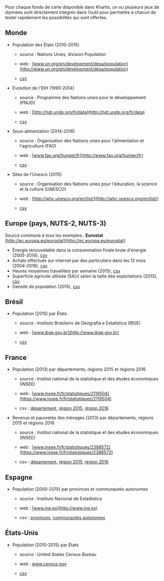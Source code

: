 Pour chaque fonds de carte disponible dans Khartis, un ou plusieurs jeux de données sont directement intégrés dans l’outil pour permettre à chacun de tester rapidement les possibilités qui sont offertes.

## Monde

* Population des États (2010-2015)

    * source : Nations Unies, division Population

    * web : [www.un.org/en/development/desa/population](http://www.un.org/en/development/desa/population)

    * [csv](https://raw.githubusercontent.com/AtelierCartographie/Khartis/master/public/data/examples/01-population-etats.csv)

* Évolution de l'IDH (1990-2014)

    * source : Programme des Nations unies pour le développement (PNUD)

    * web : [http://hdr.undp.org/fr/data](http://hdr.undp.org/fr/data)

    * [csv](https://raw.githubusercontent.com/AtelierCartographie/Khartis/master/public/data/examples/02-evolution-idh-1990-2014.csv) 

* Sous-alimentation (2014-2016)

    * source : Organisation des Nations unies pour l'alimentation et l'agriculture (FAO)

    * web : [www.fao.org/hunger/fr](http://www.fao.org/hunger/fr)

    * [csv](https://raw.githubusercontent.com/AtelierCartographie/Khartis/master/public/data/examples/03-sous-alimentation-2014-2016.csv) 

* Sites de l'Unesco (2015)

    * source : Organisation des Nations unies pour l'éducation, la science et la culture (UNESCO)

    * web : [http://whc.unesco.org/en/list/](http://whc.unesco.org/en/list/)

    * [csv](https://raw.githubusercontent.com/AtelierCartographie/Khartis/master/public/data/examples/05-sites-unesco-2015.csv)

## Europe (pays, NUTS-2, NUTS-3)
Source commune à tous les exemples : **Eurostat** [http://ec.europa.eu/eurostat](http://ec.europa.eu/eurostat)
* Énergie renouvelable dans la consommation finale brute d'énergie (2005-2014), [csv](https://github.com/AtelierCartographie/Khartis/raw/master/public/data/examples/eu-country-energie.csv)
* Achats effectués sur internet par des particuliers dans les 12 mois (2004-2016), [csv](https://github.com/AtelierCartographie/Khartis/raw/master/public/data/examples/eu-country-ecommerce.csv)
* Heures moyennes travaillées par semaine (2015), [csv](https://github.com/AtelierCartographie/Khartis/raw/master/public/data/examples/eu-nuts2-travail.csv)
* Superficie agricole utilisée (SAU) selon la taille des exploitations (2013), [csv](https://github.com/AtelierCartographie/Khartis/raw/master/public/data/examples/eu-nuts2-agriculture.csv)
* Densité de population (2015), [csv](https://github.com/AtelierCartographie/Khartis/raw/master/public/data/examples/eu-nuts3-pop.csv)


## Brésil

*  Population (2015) par États

    * source : Instituto Brasileiro de Geografia e Estatística (IBGE)

    * web : [www.ibge.gov.br](http://www.ibge.gov.br)

    * [csv](https://raw.githubusercontent.com/AtelierCartographie/Khartis/master/public/data/examples/br-ufe-pop-2010.csv)

## France

* Population (2013) par départements, régions 2015 et régions 2016

    * source : Institut national de la statistique et des études économiques (INSEE)

    * web : [www.insee.fr/fr/statistiques/2119504](https://www.insee.fr/fr/statistiques/2119504)

    * csv : [département](https://raw.githubusercontent.com/AtelierCartographie/Khartis/master/public/data/examples/fr-dpt-pop-2013.csv), [région 2015](https://raw.githubusercontent.com/AtelierCartographie/Khartis/master/public/data/examples/fr-reg2015-pop-2013.csv), [région 2016](https://raw.githubusercontent.com/AtelierCartographie/Khartis/master/public/data/examples/fr-reg2016-pop-2013.csv)

* Revenus et pauvretés des ménages (2013) par départements, régions 2015 et régions 2016

    * source : Institut national de la statistique et des études économiques (INSEE)

    * web : [www.insee.fr/fr/statistiques/2388572](https://www.insee.fr/fr/statistiques/2388572)

    * csv : [département](https://raw.githubusercontent.com/AtelierCartographie/Khartis/master/public/data/examples/fr-dpt-pauvrete-2013.csv), [région 2015](https://raw.githubusercontent.com/AtelierCartographie/Khartis/master/public/data/examples/fr-reg2015-pauvrete-2013.csv), [région 2016](https://raw.githubusercontent.com/AtelierCartographie/Khartis/master/public/data/examples/fr-reg2016-pauvrete-2013.csv)

## Espagne

* Population (2000-2015) par provinces et communautés autonomes

    * source : Instituto Nacional de Estadística

    * web : [www.ine.es](http://www.ine.es)

    * csv : [provinces](https://raw.githubusercontent.com/AtelierCartographie/Khartis/master/public/data/examples/es-prov-pop-2015.csv), [communautés autonomes](https://raw.githubusercontent.com/AtelierCartographie/Khartis/master/public/data/examples/es-auto-pop-2015.csv)

## États-Unis

* Population (2010-2015) par États

    * source : United States Census Bureau

    * web : www.census.gov

    * [csv](https://raw.githubusercontent.com/AtelierCartographie/Khartis/master/public/data/examples/us-state-pop-2015.csv) 